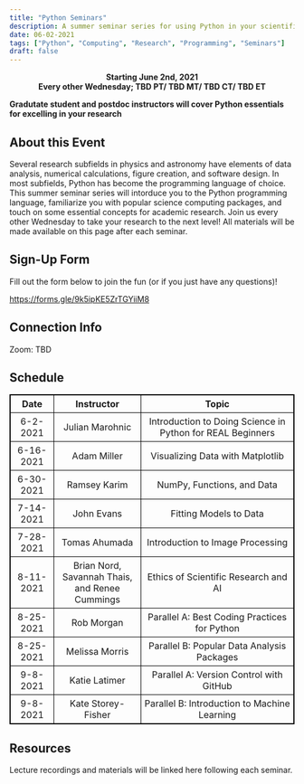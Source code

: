 ```yaml
---
title: "Python Seminars"
description: A summer seminar series for using Python in your scientific research
date: 06-02-2021
tags: ["Python", "Computing", "Research", "Programming", "Seminars"]
draft: false
---
```

**<div align="center">Starting June 2nd, 2021</div>**
**<div align="center">Every other Wednesday; TBD PT/ TBD MT/ TBD CT/ TBD ET</div>**

**Gradutate student and postdoc instructors will cover Python essentials for excelling in your research**

About this Event
--------
Several research subfields in physics and astronomy have elements of data analysis, numerical calculations, figure creation, and software design.
In most subfields, Python has become the programming language of choice.
This summer seminar series will intorduce you to the Python programming language, familiarize you with popular science computing packages, and touch on some essential concepts for academic research.
Join us every other Wednesday to take your research to the next level! All materials will be made available on this page after each seminar.

Sign-Up Form
--------
Fill out the form below to join the fun (or if you just have any questions)!

https://forms.gle/9k5ipKE5ZrTGYiiM8 

Connection Info
--------
Zoom: TBD

Schedule
--------

<style>
table, th, td {
  border: 1px solid black;
  border-collapse: collapse;
}
th, td {
  padding: 5px;
}
table {
  text-align: center;
}
th {
  text-align: center;
}
 table.center {
  margin-left: auto; 
  margin-right: auto;
</style>

 <table class="center">
  <tr>
    <th>Date</th>
    <th>Instructor</th>
    <th>Topic</th>
  </tr>
  <tr>
    <td>6-2-2021</td>
    <td>Julian Marohnic</td>
    <td>Introduction to Doing Science in Python for REAL Beginners</td>
  </tr>
  <tr>
    <td>6-16-2021</td>
    <td>Adam Miller</td>
    <td>Visualizing Data with Matplotlib </td>
  </tr>
  <tr>
    <td>6-30-2021</td>
    <td>Ramsey Karim</td>
    <td>NumPy, Functions, and Data </td>
  </tr>
  <tr>
    <td>7-14-2021</td>
    <td>John Evans</td>
    <td>Fitting Models to Data </td>
  </tr>
  <tr>
    <td>7-28-2021</td>
    <td>Tomas Ahumada</td>
    <td>Introduction to Image Processing </td>
  </tr>
  <tr>
    <td>8-11-2021</td>
    <td>Brian Nord, Savannah Thais,<br>and Renee Cummings</td>
    <td>Ethics of Scientific Research and AI</td>
  </tr>
  <tr>
    <td>8-25-2021</td>
    <td>Rob Morgan</td>
    <td>Parallel A: Best Coding Practices for Python</td>
  </tr>
  <tr>
    <td>8-25-2021</td>
    <td>Melissa Morris</td>
    <td>Parallel B: Popular Data Analysis Packages </td>
  </tr>
  <tr>
    <td>9-8-2021</td>
    <td>Katie Latimer</td>
    <td>Parallel A: Version Control with GitHub </td>
  </tr>
  <tr>
    <td>9-8-2021</td>
    <td>Kate Storey-Fisher</td>
    <td>Parallel B: Introduction to Machine Learning </td>
  </tr>
</table> 


Resources
--------

Lecture recordings and materials will be linked here following each seminar.
